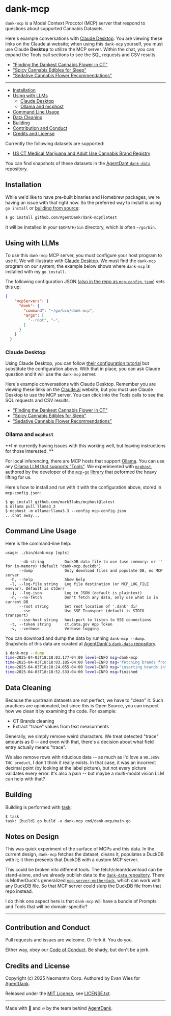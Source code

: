 # dank-mcp

`dank-mcp` is a Model Context Procotol (MCP) server that respond to questions about supported Cannabis Datasets. 

Here's example conversations with [Claude Desktop](#claude-desktop).  You are viewing these links on the Claude.ai website; when using this `dank-mcp` yourself, you must use Claude **Desktop** to utilize the MCP server.   Within the chat, you can expand the Tools call sections to see the SQL requests and CSV results.

 * ["Finding the Dankest Cannabis Flower in CT"](https://claude.ai/share/e64bb066-ffb5-459b-bb0e-8cdb4f5007c2)
 * ["Spicy Cannabis Edibles for Sleep"](https://claude.ai/share/8229f9b9-91b6-433d-8b5c-20d0b577fa23)
 * ["Sedative Cannabis Flower Recommendations"](https://claude.ai/share/924f8fcc-0785-4c9f-9902-97c8d3a00658)

----

  * [Installation](#installation)
  * [Using with LLMs](#usage)
    * [Claude Desktop](#claude-desktop)
    * [Ollama and mcphost](#ollama-and-mcphost)
  * [Command Line Usage](#command-line-usage)
  * [Data Cleaning](#data-cleaning)
  * [Building](#building)
  * [Contribution and Conduct](#contribution-and-conduct)
  * [Credits and License](#credits-and-license)

Currently the following datasets are supported:

 * [US CT Medical Marijuana and Adult Use Cannabis Brand Registry](https://data.ct.gov/Health-and-Human-Services/Medical-Marijuana-and-Adult-Use-Cannabis-Brand-Reg/egd5-wb6r/about_data)

You can find snapshots of these datasets in the [AgentDant `dank-data`](https://github.com/AgentDank/dank-data) repository.

## Installation

While we'd like to have pre-built binaries and Homebrew packages, we're having an issue with that right now.  So the preferred way to install is using `go install` or [building from source](#building):

```sh
$ go install github.com/AgentDank/dank-mcp@latest
```

It will be installed in your `$GOPATH/bin` directory, which is often `~/go/bin`.


## Using with LLMs

To use this `dank-mcp` MCP server, you must configure your host program to use it.  We will illustrate with [Claude Desktop](https://claude.ai/download).  We must find the `dank-mcp` program on our system; the example below shows where `dank-mcp` is installed with my `go install`.

The following configuration JSON ([also in the repo as `mcp-config.json`](./mcp-config.json)) sets this up:

```json
{
    "mcpServers": {
      "dank": {
        "command": "~/go/bin/dank-mcp",
        "args": [
          "--root", "~",
        ]
      }
    }
  }
```

### Claude Desktop

Using Claude Desktop, you can follow [their configuration tutorial](https://modelcontextprotocol.io/quickstart/user) but substitute the configuration above.  With that in place, you can ask Claude question and it will use the `dank-mcp` server.  

Here's example conversations with Claude Desktop.  Remember you are viewing these links on the [Claude.ai](https://claude.ai) website, but you must use Claude Desktop to use the MCP server.   You can click into the Tools calls to see the SQL requests and CSV results.

 * ["Finding the Dankest Cannabis Flower in CT"](https://claude.ai/share/e64bb066-ffb5-459b-bb0e-8cdb4f5007c2)
 * ["Spicy Cannabis Edibles for Sleep"](https://claude.ai/share/8229f9b9-91b6-433d-8b5c-20d0b577fa23)
 * ["Sedative Cannabis Flower Recommendations"](https://claude.ai/share/924f8fcc-0785-4c9f-9902-97c8d3a00658)


### Ollama and `mcphost`

**I'm currently having issues with this working well, but leaving instructions for those interested. **

For local inferencing, there are MCP hosts that support [Ollama](https://ollama.com/download).  You can use any [Ollama LLM that supports "Tools"](https://ollama.com/search?c=tools).  We experimented with [`mcphost`](https://github.com/mark3labs/mcphost), authored by the developer of the [`mcp-go` library](https://github.com/mark3labs/mcp-go) that peformed the heavy lifting for us.

Here's how to install and run with it with the configuration above, stored in `mcp-config.json`:

```
$ go install github.com/mark3labs/mcphost@latest
$ ollama pull llama3.3
$ mcphost -m ollama:llama3.3 --config mcp-config.json
...chat away...
```

## Command Line Usage

Here is the command-line help:

```
usage: ./bin/dank-mcp [opts]

      --db string         DuckDB data file to use (use :memory: or '' for in-memory) (default "dank-mcp.duckdb")
      --dump              Only download files and populate DB, no MCP server
  -h, --help              Show help
  -l, --log-file string   Log file destination (or MCP_LOG_FILE envvar). Default is stderr
  -j, --log-json          Log in JSON (default is plaintext)
  -n, --no-fetch          Don't fetch any data, only use what is in current DB
      --root string       Set root location of '.dank' dir
      --sse               Use SSE Transport (default is STDIO transport)
      --sse-host string   host:port to listen to SSE connections
  -t, --token string      ct.data.gov App Token
  -v, --verbose           Verbose logging
```

You can download and dump the data by running `dank-mcp --dump`.  Snapshots of this data are curated at [AgentDank's `dank-data` repository](https://github.com/AgentDank/dank-data).

```sh
$ dank-mcp --dump
time=2025-04-03T18:18:03.177-04:00 level=INFO msg=dank-mcp
time=2025-04-03T18:18:03.185-04:00 level=INFO msg="fetching brands from ct.data.gov"
time=2025-04-03T18:18:24.055-04:00 level=INFO msg="inserting brands into db" count=26499
time=2025-04-03T18:18:52.533-04:00 level=INFO msg=finished
```

## Data Cleaning

Because the upstream datasets are not perfect, we have to "clean" it.  Such practices are opinionated, but since this is Open Source, you can inspect how we clean it by examining the code.  For example:

  * CT Brands cleaning
  * Extract "trace" values from text measurments

Generally, we simply remove weird characters.  We treat detected "trace" amounts as 0 -- and even with that, there's a decision about what field entry actually means "trace".  

We also remove rows with riduclous data -- as much as I'd love a `90,385% THC product`, I don't think it really exists.  In that case, it was an incorrect decimal point (by looking at the label picture), but not every picture validates every error.  It's also a pain -- but maybe a multi-modal vision LLM can help with that?

## Building

Building is performed with [task](https://taskfile.dev/):

```
$ task
task: [build] go build -o dank-mcp cmd/dank-mcp/main.go
```

## Notes on Design

This was quick experiment of the surface of MCPs and this data. In the current design, `dank-mcp` fetches the dataset, cleans it, populates a DuckDB with it; it then presents that DuckDB with a custom MCP server.

This could be broken into different tools.  The fetch/clean/download can be stand-alone, and we already publish data to the [`dank-data` repository](https://github.com/AgentDank/dank-data).    There is MotherDuck's generalized [`mcp-server-motherduck`](https://github.com/motherduckdb/mcp-server-motherduck), which can work with any DuckDB file.   So that MCP server could slurp the DuckDB file from that repo instead.

I do think one aspect here is that `dank-mcp` will have a bundle of Prompts and Tools that will be domain-specific?

----

## Contribution and Conduct

Pull requests and issues are welcome.  Or fork it.  You do you.

Either way, obey our [Code of Conduct](./CODE_OF_CONDUCT.md).  Be shady, but don't be a jerk.

## Credits and License

Copyright (c) 2025 Neomantra Corp.  Authored by Evan Wies for [AgentDank](https://github.com/AgentDank).

Released under the [MIT License](https://en.wikipedia.org/wiki/MIT_License), see [LICENSE.txt](./LICENSE.txt).

----
Made with :herb: and :fire: by the team behind [AgentDank](https://github.com/AgentDank).
